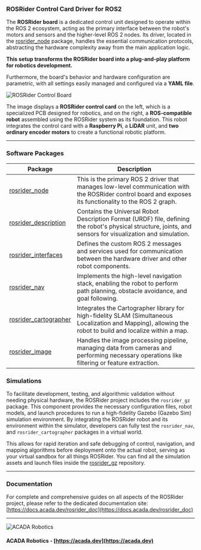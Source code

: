 ### ROSRider Control Card Driver for ROS2

The **ROSRider board** is a dedicated control unit designed to operate within the ROS 2 ecosystem,
acting as the primary interface between the robot's motors and sensors and the higher-level ROS 2 nodes.
Its driver, located in the [rosrider_node](https://github.com/acadadev/rosrider/tree/main/rosrider_node) package, handles the essential communication protocols,
abstracting the hardware complexity away from the main application logic.  

**This setup transforms the ROSRider board into a plug-and-play platform for robotics development.**

Furthermore, the board's behavior and hardware configuration are parametric, with all settings easily managed and configured via a **YAML file**.

![ROSRider Control Board](https://docs.acada.dev/rosrider_doc/images/rosrider_system.jpg)

The image displays a **ROSRider control card** on the left, which is a specialized PCB designed for robotics, and on the right,
a **ROS-compatible robot** assembled using the ROSRider system as its foundation.
This robot integrates the control card with a **Raspberry Pi**, a **LiDAR** unit, and **two ordinary encoder motors** to create a functional robotic platform.

---

### Software Packages

| Package                                                                                       | Description                                                                                                                                                 |
|-----------------------------------------------------------------------------------------------|-------------------------------------------------------------------------------------------------------------------------------------------------------------|
| [rosrider_node](https://github.com/acadadev/rosrider/tree/main/rosrider_node)                 | This is the primary ROS 2 driver that manages low-level communication with the ROSRider control board and exposes its functionality to the ROS 2 graph.     |
| [rosrider_description](https://github.com/acadadev/rosrider/tree/main/rosrider_description)   | Contains the Universal Robot Description Format (URDF) file, defining the robot's physical structure, joints, and sensors for visualization and simulation. |
| [rosrider_interfaces](https://github.com/acadadev/rosrider/tree/main/rosrider_interfaces)     | Defines the custom ROS 2 messages and services used for communication between the hardware driver and other robot components.                               |                             
| [rosrider_nav](https://github.com/acadadev/rosrider/tree/main/rosrider_nav)                   | Implements the high-level navigation stack, enabling the robot to perform path planning, obstacle avoidance, and goal following.                            |
| [rosrider_cartographer](https://github.com/acadadev/rosrider/tree/main/rosrider_cartographer) | Integrates the Cartographer library for high-fidelity SLAM (Simultaneous Localization and Mapping), allowing the robot to build and localize within a map.  |
| [rosrider_image](https://github.com/acadadev/rosrider/tree/main/rosrider_image)               | Handles the image processing pipeline, managing data from cameras and performing necessary operations like filtering or feature extraction.                 |

### Simulations

To facilitate development, testing, and algorithmic validation without needing physical hardware, the ROSRider project includes the `rosrider_gz` package.
This component provides the necessary configuration files, robot models, and launch procedures to run a high-fidelity Gazebo (Gazebo Sim) simulation environment.
By integrating the ROSRider robot and its environment within the simulator, developers can fully test the `rosrider_nav`, and `rosrider_cartographer`
packages in a virtual world.  

This allows for rapid iteration and safe debugging of control, navigation, and mapping algorithms before deployment onto the actual robot,
serving as your virtual sandbox for all things ROSRider. You can find all the simulation assets and launch files inside the [rosrider_gz](https://github.com/acadadev/rosrider_gz) repository.  

---

### Documentation

For complete and comprehensive guides on all aspects of the ROSRider project, please refer to the dedicated documentation site: [https://docs.acada.dev/rosrider_doc](https://docs.acada.dev/rosrider_doc)

---
![ACADA Robotics](https://docs.acada.dev/rosrider_doc/images/logo.svg)
#### ACADA Robotics - [https://acada.dev](https://acada.dev)  
